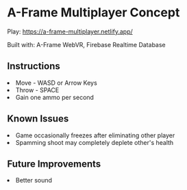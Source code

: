 <h1> A-Frame Multiplayer Concept </h1>

Play: https://a-frame-multiplayer.netlify.app/

Built with: A-Frame WebVR, Firebase Realtime Database

<h2> Instructions </h2>
<li> Move - WASD or Arrow Keys </li>
<li> Throw - SPACE </li>
<li> Gain one ammo per second </li>

<h2> Known Issues </h2>
<li> Game occasionally freezes after eliminating other player </li>
<li> Spamming shoot may completely deplete other's health </li>

<h2> Future Improvements </h2>
<li> Better sound </li>

